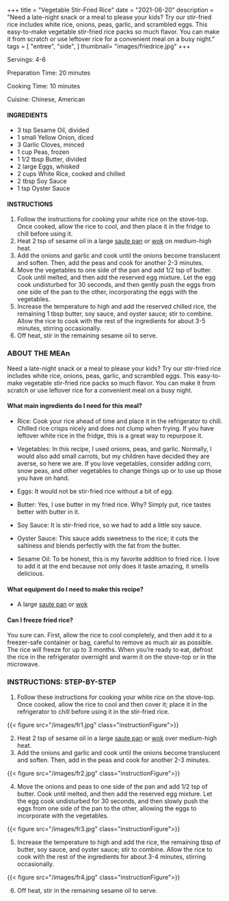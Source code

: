 +++
title = "Vegetable Stir-Fried Rice"
date = "2021-06-20"
description = "Need a late-night snack or a meal to please your kids? Try our stir-fried rice includes white rice, onions, peas, garlic, and scrambled eggs. This easy-to-make vegetable stir-fried rice packs so much flavor. You can make it from scratch or use leftover rice for a convenient meal on a busy night."
tags = [
    "entree",
    "side",
]
thumbnail= "images/friedrice.jpg"
+++

Servings: 4-6 <!--more-->

Preparation Time: 20 minutes 

Cooking Time: 10 minutes 

Cuisine: Chinese, American  

#### INGREDIENTS 

* 3 tsp Sesame Oil, divided
* 1 small Yellow Onion, diced 
* 3 Garlic Cloves, minced 
* 1 cup Peas, frozen
* 1 1/2 tbsp Butter, divided
* 2 large Eggs, whisked
* 2 cups White Rice, cooked and chilled  
* 2 tbsp Soy Sauce 
* 1 tsp Oyster Sauce 

#### INSTRUCTIONS

1. Follow the instructions for cooking your white rice on the stove-top. Once cooked, allow the rice to cool, and then place it in the fridge to chill before using it. 
2. Heat 2 tsp of sesame oil in a large [saute pan](https://amzn.to/35LnBg1) or [wok](https://amzn.to/3cS6RI4) on medium-high heat. 
3. Add the onions and garlic and cook until the onions become translucent and soften. Then, add the peas and cook for another 2-3 minutes. 
4. Move the vegetables to one side of the pan and add 1/2 tsp of butter. Cook until melted, and then add the reserved egg mixture. Let the egg cook undisturbed for 30 seconds, and then gently push the eggs from one side of the pan to the other, incorporating the eggs with the vegetables. 
5. Increase the temperature to high and add the reserved chilled rice, the remaining 1 tbsp butter, soy sauce, and oyster sauce; stir to combine. Allow the rice to cook with the rest of the ingredients for about 3-5 minutes, stirring occasionally. 
6. Off heat, stir in the remaining sesame oil to serve. 

### ABOUT THE MEAn

Need a late-night snack or a meal to please your kids? Try our stir-fried rice includes white rice, onions, peas, garlic, and scrambled eggs. This easy-to-make vegetable stir-fried rice packs so much flavor. You can make it from scratch or use leftover rice for a convenient meal on a busy night. 

#### What main ingredients do I need for this meal?

* Rice: Cook your rice ahead of time and place it in the refrigerator to chill. Chilled rice crisps nicely and does not clump when frying. If you have leftover white rice in the fridge, this is a great way to repurpose it. 

* Vegetables: In this recipe, I used onions, peas, and garlic. Normally, I would also add small carrots, but my children have decided they are averse, so here we are. If you love vegetables, consider adding corn, snow peas, and other vegetables to change things up or to use up those you have on hand. 

* Eggs: It would not be stir-fried rice without a bit of egg.  

* Butter: Yes, I use butter in my fried rice. Why? Simply put, rice tastes better with butter in it. 

* Soy Sauce: It is stir-fried rice, so we had to add a little soy sauce. 

* Oyster Sauce: This sauce adds sweetness to the rice; it cuts the saltiness and blends perfectly with the fat from the butter. 

* Sesame Oil: To be honest, this is my favorite addition to fried rice. I love to add it at the end because not only does it taste amazing, it smells delicious. 

#### What equipment do I need to make this recipe?

* A large [saute pan](https://amzn.to/35LnBg1) or [wok](https://amzn.to/3cS6RI4)

#### Can I freeze fried rice?

You sure can. First, allow the rice to cool completely, and then add it to a freezer-safe container or bag, careful to remove as much air as possible. The rice will freeze for up to 3 months. When you’re ready to eat, defrost the rice in the refrigerator overnight and warm it on the stove-top or in the microwave.

### INSTRUCTIONS: STEP-BY-STEP  

1. Follow these instructions for cooking your white rice on the stove-top. Once cooked, allow the rice to cool and then cover it; place it in the refrigerator to chill before using it in the stir-fried rice. 

{{< figure src="/images/fr1.jpg" class="instructionFigure">}}

2. Heat 2 tsp of sesame oil in a large [saute pan](https://amzn.to/35LnBg1) or [wok](https://amzn.to/3cS6RI4) over medium-high heat. 
3. Add the onions and garlic and cook until the onions become translucent and soften. Then, add in the peas and cook for another 2-3 minutes. 

{{< figure src="/images/fr2.jpg" class="instructionFigure">}}

4. Move the onions and peas to one side of the pan and add 1/2 tsp of butter. Cook until melted, and then add the reserved egg mixture. Let the egg cook undisturbed for 30 seconds, and then slowly push the eggs from one side of the pan to the other, allowing the eggs to incorporate with the vegetables. 

{{< figure src="/images/fr3.jpg" class="instructionFigure">}}

5. Increase the temperature to high and add the rice, the remaining tbsp of butter, soy sauce, and oyster sauce; stir to combine. Allow the rice to cook with the rest of the ingredients for about 3-4 minutes, stirring occasionally. 

{{< figure src="/images/fr4.jpg" class="instructionFigure">}}

6. Off heat, stir in the remaining sesame oil to serve. 
